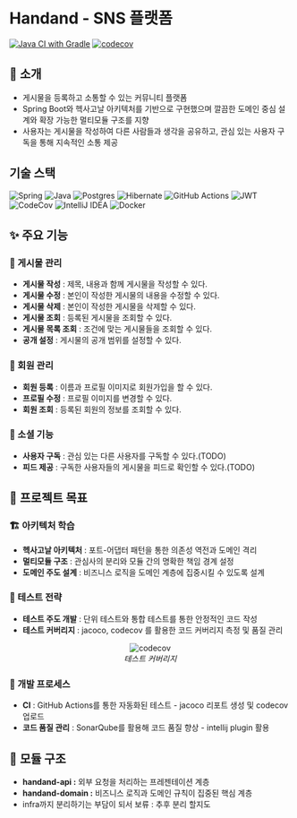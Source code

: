 # Handand - SNS 플랫폼

[![Java CI with Gradle](https://github.com/wocks1123/community-practice/actions/workflows/main.yml/badge.svg)](https://github.com/wocks1123/community-practice/actions/workflows/main.yml)
[![codecov](https://codecov.io/gh/wocks1123/Handand/graph/badge.svg?token=ISKZQHRVRU)](https://codecov.io/gh/wocks1123/Handand)

## 👋 소개

- 게시물을 등록하고 소통할 수 있는 커뮤니티 플랫폼
- Spring Boot와 헥사고날 아키텍처를 기반으로 구현했으며 깔끔한 도메인 중심 설계와 확장 가능한 멀티모듈 구조를 지향
- 사용자는 게시물을 작성하여 다른 사람들과 생각을 공유하고, 관심 있는 사용자 구독을 통해 지속적인 소통 제공

## 기술 스택

![Spring](https://img.shields.io/badge/spring-%236DB33F.svg?style=for-the-badge&logo=spring&logoColor=white)
![Java](https://img.shields.io/badge/java-%23ED8B00.svg?style=for-the-badge&logo=openjdk&logoColor=white)
![Postgres](https://img.shields.io/badge/postgres-%23316192.svg?style=for-the-badge&logo=postgresql&logoColor=white)
![Hibernate](https://img.shields.io/badge/Hibernate-59666C?style=for-the-badge&logo=Hibernate&logoColor=white)
![GitHub Actions](https://img.shields.io/badge/github%20actions-%232671E5.svg?style=for-the-badge&logo=githubactions&logoColor=white)
	![JWT](https://img.shields.io/badge/JWT-black?style=for-the-badge&logo=JSON%20web%20tokens)
 ![CodeCov](https://img.shields.io/badge/codecov-%23ff0077.svg?style=for-the-badge&logo=codecov&logoColor=white)
![IntelliJ IDEA](https://img.shields.io/badge/IntelliJIDEA-000000.svg?style=for-the-badge&logo=intellij-idea&logoColor=white)
	![Docker](https://img.shields.io/badge/docker-%230db7ed.svg?style=for-the-badge&logo=docker&logoColor=white)

## ✨ 주요 기능

### 📝 게시물 관리

- **게시물 작성** : 제목, 내용과 함께 게시물을 작성할 수 있다.
- **게시물 수정** : 본인이 작성한 게시물의 내용을 수정할 수 있다.
- **게시물 삭제** : 본인이 작성한 게시물을 삭제할 수 있다.
- **게시물 조회** : 등록된 게시물을 조회할 수 있다.
- **게시물 목록 조회** : 조건에 맞는 게시물들을 조회할 수 있다.
- **공개 설정** : 게시물의 공개 범위를 설정할 수 있다.

### 👥 회원 관리

- **회원 등록** : 이름과 프로필 이미지로 회원가입을 할 수 있다.
- **프로필 수정** : 프로필 이미지를 변경할 수 있다.
- **회원 조회** : 등록된 회원의 정보를 조회할 수 있다.

### 🔗 소셜 기능

- **사용자 구독** : 관심 있는 다른 사용자를 구독할 수 있다.(TODO)
- **피드 제공** : 구독한 사용자들의 게시물을 피드로 확인할 수 있다.(TODO)

## 🎯 프로젝트 목표

### 🏗️ 아키텍처 학습

- **헥사고날 아키텍처** : 포트-어댑터 패턴을 통한 의존성 역전과 도메인 격리
- **멀티모듈 구조** : 관심사의 분리와 모듈 간의 명확한 책임 경계 설정
- **도메인 주도 설계** : 비즈니스 로직을 도메인 계층에 집중시킬 수 있도록 설계

### 🧪 테스트 전략

- **테스트 주도 개발** : 단위 테스트와 통합 테스트를 통한 안정적인 코드 작성
- **테스트 커버리지** : jacoco, codecov 를 활용한 코드 커버리지 측정 및 품질 관리

<div align="center">
  <img src="https://codecov.io/gh/wocks1123/Handand/graphs/tree.svg?token=ISKZQHRVRU" alt="codecov"/>
  <br/>
  <em>테스트 커버리지</em>
</div>

### 🔧 개발 프로세스

- **CI** : GitHub Actions를 통한 자동화된 테스트 - jacoco 리포트 생성 및 codecov 업로드
- **코드 품질 관리** : SonarQube를 활용해 코드 품질 향상 - intellij plugin 활용

## 📁 모듈 구조

- **handand-api :** 외부 요청을 처리하는 프레젠테이션 계층
- **handand-domain :** 비즈니스 로직과 도메인 규칙이 집중된 핵심 계층
- infra까지 분리하기는 부담이 되서 보류 : 추후 분리 할지도

